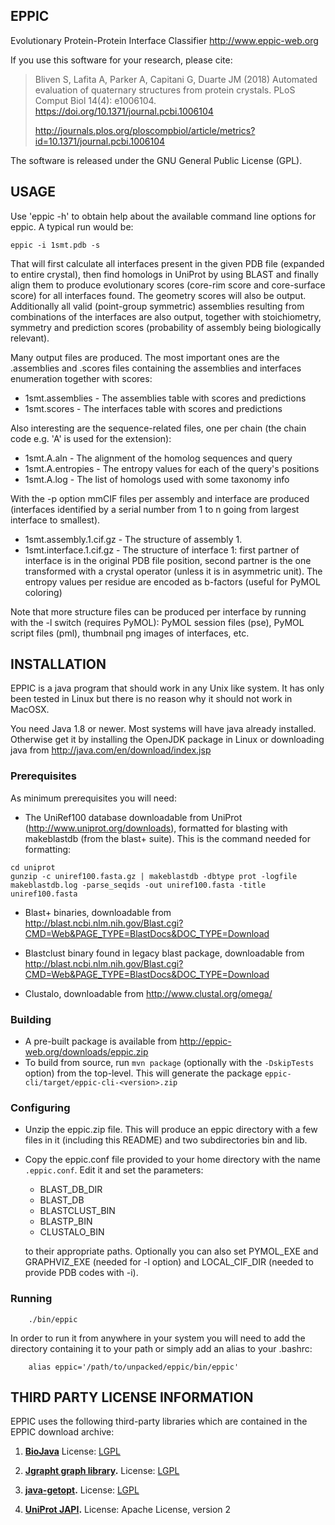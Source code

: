 ## EPPIC

Evolutionary Protein-Protein Interface Classifier
http://www.eppic-web.org

If you use this software for your research, please cite:
 
> Bliven S, Lafita A, Parker A, Capitani G, Duarte JM (2018) 
> Automated evaluation of quaternary structures from protein crystals. 
> PLoS Comput Biol 14(4): e1006104. https://doi.org/10.1371/journal.pcbi.1006104 
>
> http://journals.plos.org/ploscompbiol/article/metrics?id=10.1371/journal.pcbi.1006104

The software is released under the GNU General Public License (GPL).


## USAGE

Use 'eppic -h' to obtain help about the available command line options for 
eppic. A typical run would be:
```
eppic -i 1smt.pdb -s
```

That will first calculate all interfaces present in the given PDB file (expanded to entire crystal),
then find homologs in UniProt by using BLAST and finally align them to 
produce evolutionary scores (core-rim score and core-surface score) for all
interfaces found. The geometry scores will also be output. Additionally 
all valid (point-group symmetric) assemblies resulting from combinations of the 
interfaces are also output, together with stoichiometry, symmetry and prediction
scores (probability of assembly being biologically relevant).

Many output files are produced. The most important ones are the .assemblies and .scores 
files containing the assemblies and interfaces enumeration together with scores:
  
*  1smt.assemblies         -  The assemblies table with scores and predictions
*  1smt.scores             -  The interfaces table with scores and predictions

Also interesting are the sequence-related files, one per chain (the chain 
code e.g. 'A' is used for the extension):

*  1smt.A.aln              -  The alignment of the homolog sequences and query
*  1smt.A.entropies        -  The entropy values for each of the query's 
                              positions
*  1smt.A.log              -  The list of homologs used with some taxonomy info
  
With the -p option mmCIF files per assembly and interface are produced (interfaces identified 
by a serial number from 1 to n going from largest interface to smallest).

*  1smt.assembly.1.cif.gz  -  The structure of assembly 1.
*  1smt.interface.1.cif.gz -  The structure of interface 1: first partner of 
                              interface is in the original PDB file position, 
                              second partner is the one transformed with a 
                              crystal operator (unless it is in asymmetric 
                              unit).
                              The entropy values per residue are encoded as 
                              b-factors (useful for PyMOL coloring) 

Note that more structure files can be produced per interface by running with 
the -l switch (requires PyMOL): PyMOL session files (pse), PyMOL script files 
(pml), thumbnail png images of interfaces, etc.



## INSTALLATION

EPPIC is a java program that should work in any Unix like system. 
It has only been tested in Linux but there is no reason why it should
not work in MacOSX.

You need Java 1.8 or newer. Most systems will have java already 
installed. Otherwise get it by installing the OpenJDK package in 
Linux or downloading java from http://java.com/en/download/index.jsp


### Prerequisites

   As minimum prerequisites you will need:

   - The UniRef100 database downloadable from UniProt 
     (http://www.uniprot.org/downloads), formatted for blasting with 
     makeblastdb (from the blast+ suite). This is the command needed for formatting:
```
cd uniprot
gunzip -c uniref100.fasta.gz | makeblastdb -dbtype prot -logfile makeblastdb.log -parse_seqids -out uniref100.fasta -title uniref100.fasta
```
   
   - Blast+ binaries, downloadable from 
     http://blast.ncbi.nlm.nih.gov/Blast.cgi?CMD=Web&PAGE_TYPE=BlastDocs&DOC_TYPE=Download

   - Blastclust binary found in legacy blast package, downloadable from 
     http://blast.ncbi.nlm.nih.gov/Blast.cgi?CMD=Web&PAGE_TYPE=BlastDocs&DOC_TYPE=Download
     
   - Clustalo, downloadable from http://www.clustal.org/omega/

### Building
   - A pre-built package is available from http://eppic-web.org/downloads/eppic.zip
   - To build from source, run `mvn package` (optionally with the `-DskipTests` option)
     from the top-level. This will generate the package
     `eppic-cli/target/eppic-cli-<version>.zip`

### Configuring
   
   - Unzip the eppic.zip file. This will produce an eppic directory with 
     a few files in it (including this README) and two subdirectories bin
     and lib.
   
   - Copy the eppic.conf file provided to your home directory with the 
     name `.eppic.conf`. Edit it and set the parameters:
   
     - BLAST_DB_DIR
     - BLAST_DB
     - BLASTCLUST_BIN
     - BLASTP_BIN
     - CLUSTALO_BIN
   
     to their appropriate paths. 
     Optionally you can also set PYMOL_EXE and GRAPHVIZ_EXE (needed for
     -l option) and LOCAL_CIF_DIR (needed to provide PDB codes with -i). 


### Running
   
        ./bin/eppic
   
   In order to run it from anywhere in your system you will need to
   add the directory containing it to your path or simply add an alias
   to your .bashrc:
   
        alias eppic='/path/to/unpacked/eppic/bin/eppic'  



## THIRD PARTY LICENSE INFORMATION

EPPIC uses the following third-party libraries which are contained in the EPPIC download archive:

1.	**[BioJava](https://github.com/biojava/biojava)**
	License: [LGPL](http://www.gnu.org/licenses/lgpl.html)
		
2.	**[Jgrapht graph library](http://jgrapht.org/).**
	License:  [LGPL](http://www.gnu.org/licenses/lgpl.html)
	
3.	**[java-getopt](http://www.urbanophile.com/arenn/hacking/download.html).**
	License:  [LGPL](http://www.gnu.org/licenses/lgpl.html)
	
4.	**[UniProt JAPI](http://www.ebi.ac.uk/uniprot/remotingAPI/).**
	License:  Apache License, version 2

